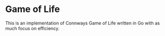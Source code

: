 # Game of Life
 
This is an implementation of Connways Game of Life written in Go with as much focus on efficiency.
